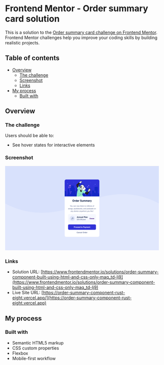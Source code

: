 # Frontend Mentor - Order summary card solution

This is a solution to the [Order summary card challenge on Frontend Mentor](https://www.frontendmentor.io/challenges/order-summary-component-QlPmajDUj). Frontend Mentor challenges help you improve your coding skills by building realistic projects.

## Table of contents

- [Overview](#overview)
  - [The challenge](#the-challenge)
  - [Screenshot](#screenshot)
  - [Links](#links)
- [My process](#my-process)
  - [Built with](#built-with)

## Overview

### The challenge

Users should be able to:

- See hover states for interactive elements

### Screenshot

![](./screenshot.png)

### Links

- Solution URL: [https://www.frontendmentor.io/solutions/order-summary-component-built-using-html-and-css-only-maq_td-lj9](https://www.frontendmentor.io/solutions/order-summary-component-built-using-html-and-css-only-maq_td-lj9)
- Live Site URL: [https://order-summary-component-rust-eight.vercel.app/](https://order-summary-component-rust-eight.vercel.app)

## My process

### Built with

- Semantic HTML5 markup
- CSS custom properties
- Flexbox
- Mobile-first workflow
